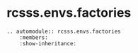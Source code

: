 # rcsss.envs.factories

```{eval-rst}  
.. automodule:: rcsss.envs.factories
    :members:
    :show-inheritance:
```